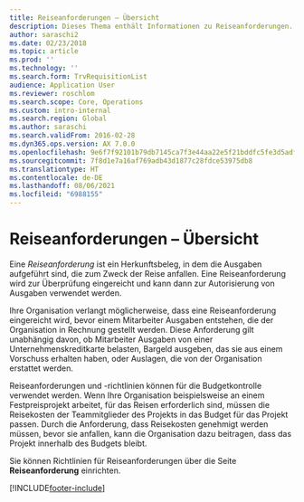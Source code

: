 ```yaml
---
title: Reiseanforderungen – Übersicht
description: Dieses Thema enthält Informationen zu Reiseanforderungen. Eine Reiseanforderung dokumentiert die geplanten Reisekosten.
author: saraschi2
ms.date: 02/23/2018
ms.topic: article
ms.prod: ''
ms.technology: ''
ms.search.form: TrvRequisitionList
audience: Application User
ms.reviewer: roschlom
ms.search.scope: Core, Operations
ms.custom: intro-internal
ms.search.region: Global
ms.author: saraschi
ms.search.validFrom: 2016-02-28
ms.dyn365.ops.version: AX 7.0.0
ms.openlocfilehash: 9e6f7f92101b79db7145ca7f3e44aa22e5f21bddfc5fe3d5adfa765fe37b8fd8
ms.sourcegitcommit: 7f8d1e7a16af769adb43d1877c28fdce53975db8
ms.translationtype: HT
ms.contentlocale: de-DE
ms.lasthandoff: 08/06/2021
ms.locfileid: "6988155"
---
```

# <a name="travel-requisitions-overview"></a>Reiseanforderungen – Übersicht

Eine *Reiseanforderung* ist ein Herkunftsbeleg, in dem die Ausgaben aufgeführt sind, die zum Zweck der Reise anfallen. Eine Reiseanforderung wird zur Überprüfung eingereicht und kann dann zur Autorisierung von Ausgaben verwendet werden.

Ihre Organisation verlangt möglicherweise, dass eine Reiseanforderung eingereicht wird, bevor einem Mitarbeiter Ausgaben entstehen, die der Organisation in Rechnung gestellt werden. Diese Anforderung gilt unabhängig davon, ob Mitarbeiter Ausgaben von einer Unternehmenskreditkarte belasten, Bargeld ausgeben, das sie aus einem Vorschuss erhalten haben, oder Auslagen, die von der Organisation erstattet werden.

Reiseanforderungen und -richtlinien können für die Budgetkontrolle verwendet werden. Wenn Ihre Organisation beispielsweise an einem Festpreisprojekt arbeitet, für das Reisen erforderlich sind, müssen die Reisekosten der Teammitglieder des Projekts in das Budget für das Projekt passen. Durch die Anforderung, dass Reisekosten genehmigt werden müssen, bevor sie anfallen, kann die Organisation dazu beitragen, dass das Projekt innerhalb des Budgets bleibt.

Sie können Richtlinien für Reiseanforderungen über die Seite **Reiseanforderung** einrichten.


[!INCLUDE[footer-include](../includes/footer-banner.md)]